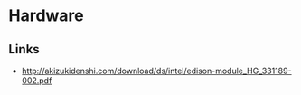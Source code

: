 Hardware
==

## Links

- http://akizukidenshi.com/download/ds/intel/edison-module_HG_331189-002.pdf
